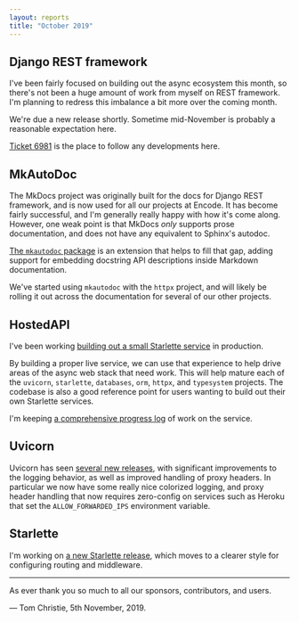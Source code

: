 ```yaml
---
layout: reports
title: "October 2019"
---
```


## Django REST framework

I've been fairly focused on building out the async ecosystem this month,
so there's not been a huge amount of work from myself on REST framework.
I'm planning to redress this imbalance a bit more over the coming month.

We're due a new release shortly. Sometime mid-November is probably a
reasonable expectation here.

[Ticket 6981](https://github.com/encode/django-rest-framework/issues/6981) is the place to follow any developments here.

## MkAutoDoc

The MkDocs project was originally built for the docs for Django REST framework,
and is now used for all our projects at Encode. It has become fairly successful,
and I'm generally really happy with how it's come along. However, one weak point
is that MkDocs *only* supports prose documentation, and does not have any
equivalent to Sphinx's autodoc.

[The `mkautodoc` package](https://github.com/tomchristie/mkautodoc) is an
extension that helps to fill that gap, adding support for embedding docstring
API descriptions inside Markdown documentation.

We've started using `mkautodoc` with the `httpx` project, and will likely be
rolling it out across the documentation for several of our other projects.

## HostedAPI

I've been working [building out a small Starlette service](https://github.com/encode/hostedapi)
in production.

By building a proper live service, we can use that experience to help drive areas of the async web stack that need work. This will help mature each of the `uvicorn`, `starlette`, `databases`, `orm`, `httpx`, and `typesystem` projects. The codebase is also a good reference point for users wanting to build out their own Starlette services.

I'm keeping [a comprehensive progress log](https://github.com/encode/hostedapi/blob/master/PROGRESS.md) of work on the service.

## Uvicorn

Uvicorn has seen [several new releases](https://github.com/encode/uvicorn/blob/master/CHANGELOG.md),
with significant improvements to the logging behavior, as well as improved handling
of proxy headers. In particular we now have some really nice colorized logging,
and proxy header handling that now requires zero-config on services such as Heroku
that set the `ALLOW_FORWARDED_IPS` environment variable.

## Starlette

I'm working on [a new Starlette release](https://github.com/encode/starlette/pull/704),
which moves to a clearer style for configuring routing and middleware.

---

As ever thank you so much to all our sponsors, contributors, and users.

&mdash; Tom Christie, 5th November, 2019.
